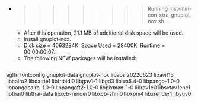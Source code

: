 * >>>>>>>>> Running inst-min-con-xtra-gnuplot-nox.sh ...
  * After this operation, 21.1 MB of additional disk space will be used.
  * Install gnuplot-nox.
  * Disk size = 4063284K. Space Used = 28400K. Runtime = 00:00:00:07.
  * The following NEW packages will be installed:
  ```bash
aglfn fontconfig gnuplot-data gnuplot-nox libabsl20220623
libavif15 libcairo2 libdatrie1 libfribidi0 libgav1-1
libgd3 liblua5.4-0 libpango-1.0-0 libpangocairo-1.0-0 libpangoft2-1.0-0
libpixman-1-0 librav1e0 libsvtav1enc1 libthai0 libthai-data
libxcb-render0 libxcb-shm0 libxpm4 libxrender1 libyuv0
  ```
